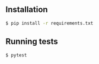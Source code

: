 ## Installation
```bash
$ pip install -r requirements.txt
```

## Running tests
```bash
$ pytest
```
